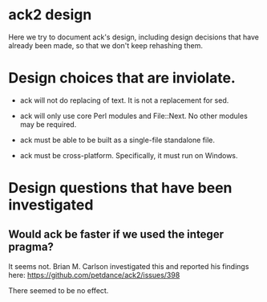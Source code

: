 # ack2 design

Here we try to document ack's design, including design decisions
that have already been made, so that we don't keep rehashing them.

# Design choices that are inviolate.

* ack will not do replacing of text.  It is not a replacement for sed.

* ack will only use core Perl modules and File::Next.  No other modules may be required.

* ack must be able to be built as a single-file standalone file.

* ack must be cross-platform.  Specifically, it must run on Windows.

# Design questions that have been investigated

## Would ack be faster if we used the integer pragma?

It seems not.  Brian M. Carlson investigated this and reported his
findings here: https://github.com/petdance/ack2/issues/398

There seemed to be no effect.
